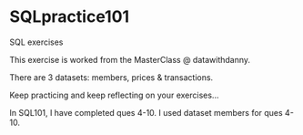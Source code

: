 # SQLpractice101
SQL exercises

This exercise is worked from the MasterClass @ datawithdanny.

There are 3 datasets: members, prices & transactions.

Keep practicing and keep reflecting on your exercises...

In SQL101, I have completed ques 4-10. I used dataset members for ques 4-10. 
